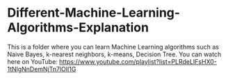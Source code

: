 # Different-Machine-Learning-Algorithms-Explanation
This is a folder where you can learn Machine Learning algorithms such as Naive Bayes, k-nearest neighbors, k-means, Decision Tree.
You can watch here on YouTube: https://www.youtube.com/playlist?list=PLRdeLIFsHX0-1tNlgNnDemNjTn7lOIl1G
